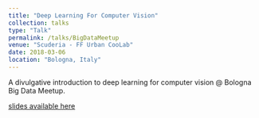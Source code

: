 ```yaml
---
title: "Deep Learning For Computer Vision"
collection: talks
type: "Talk"
permalink: /talks/BigDataMeetup
venue: "Scuderia - FF Urban CooLab"
date: 2018-03-06
location: "Bologna, Italy"
---
```


A divulgative introduction to deep learning for computer vision @ Bologna Big Data Meetup.

[slides available here](https://drive.google.com/open?id=1KPiugu5E5kawgMMAdo3rCyWsTh44z0cA)
